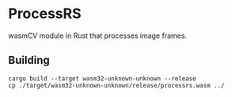 # ProcessRS

wasmCV module in Rust that processes image frames.

## Building

```shell
cargo build --target wasm32-unknown-unknown --release
cp ./target/wasm32-unknown-unknown/release/processrs.wasm ../
```
